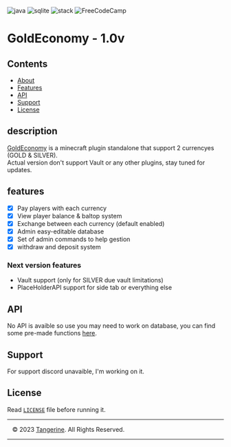 ![java](https://img.shields.io/badge/Java-ED8B00?style=for-the-badge&logo=openjdk&logoColor=white)
![sqlite](https://img.shields.io/badge/SQLite-07405E?style=for-the-badge&logo=sqlite&logoColor=white)
![stack](https://img.shields.io/badge/-Stackoverflow-FE7A16?style=for-the-badge&logo=stack-overflow&logoColor=white)
![FreeCodeCamp](https://img.shields.io/badge/Freecodecamp-%23123.svg?&style=for-the-badge&logo=freecodecamp&logoColor=green)


# GoldEconomy - 1.0v

## Contents

- [About](#description)
- [Features](#features)
- [API](#API)
- [Support](#Support)
- [License](#license)

## description
[GoldEconomy](https://github.com/AnotherJJ/GoldEconomy) is a minecraft plugin standalone that support 2 currencyes (GOLD & SILVER). </br>
Actual version don't support Vault or any other plugins, stay tuned for updates.

## features
 - [x] Pay players with each currency
 - [x] View player balance & baltop system
 - [x] Exchange between each currency (default enabled)
 - [x] Admin easy-editable database
 - [x] Set of admin commands to help gestion
 - [x] withdraw and deposit system

### Next version features
 - Vault support (only for SILVER due vault limitations)
 - PlaceHolderAPI support for side tab or everything else


## API
No API is avaible so use you may need to work on database, you can find some pre-made functions [here](https://github.com/AnotherJJ/GoldEconomy/blob/master/src/main/java/org/JavaWolf/goldeconomy/database/Handler.java).

## Support
For support discord unavaible, I'm working on it.

## License

Read [`LICENSE`](https://github.com/AnotherJJ/GoldEconomy/blob/master/LICENSE) file before running it.



---


&nbsp;&nbsp;&nbsp;&copy; 2023 [Tangerine](https://github.com/t-tangerine-e). All Rights Reserved.


---